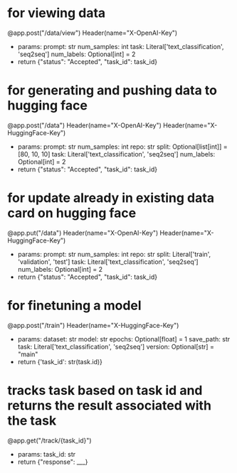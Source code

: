 # for viewing data
@app.post("/data/view")
Header(name="X-OpenAI-Key")
- params:
    prompt: str
    num_samples: int
    task: Literal['text_classification', 'seq2seq']
    num_labels: Optional[int] = 2
- return {"status": "Accepted", "task_id": task_id}

# for generating and pushing data to hugging face
@app.post("/data")
Header(name="X-OpenAI-Key")
Header(name="X-HuggingFace-Key")
- params:
    prompt: str
    num_samples: int
    repo: str
    split: Optional[list[int]] = [80, 10, 10]
    task: Literal['text_classification', 'seq2seq']
    num_labels: Optional[int] = 2
- return {"status": "Accepted", "task_id": task_id}

# for update already in existing data card on hugging face
@app.put("/data")
Header(name="X-OpenAI-Key")
Header(name="X-HuggingFace-Key")
- params:
    prompt: str
    num_samples: int
    repo: str
    split: Literal['train', 'validation', 'test']
    task: Literal['text_classification', 'seq2seq']
    num_labels: Optional[int] = 2
- return {"status": "Accepted", "task_id": task_id}

# for finetuning a model
@app.post("/train")
Header(name="X-HuggingFace-Key")
- params:
    dataset: str
    model: str
    epochs: Optional[float] = 1
    save_path: str
    task: Literal['text_classification', 'seq2seq']
    version: Optional[str] = "main"
- return {'task_id': str(task.id)}

# tracks task based on task id and returns the result associated with the task
@app.get("/track/{task_id}")
- params:
    task_id: str
- return {"response": ___}
